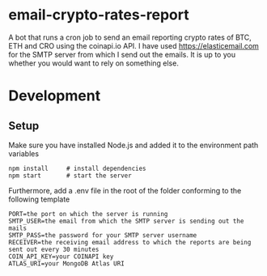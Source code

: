# email-crypto-rates-report

A bot that runs a cron job to send an email reporting crypto rates of BTC, ETH and CRO using the coinapi.io API. I have used https://elasticemail.com
for the SMTP server from which I send out the emails. It is up to you whether you would want to rely on something else.

# Development

## Setup

Make sure you have installed Node.js and added it to the environment path variables

```PS
npm install     # install dependencies
npm start       # start the server
```

Furthermore, add a .env file in the root of the folder conforming to the following template

```shell
PORT=the port on which the server is running
SMTP_USER=the email from which the SMTP server is sending out the mails
SMTP_PASS=the password for your SMTP server username
RECEIVER=the receiving email address to which the reports are being sent out every 30 minutes
COIN_API_KEY=your COINAPI key
ATLAS_URI=your MongoDB Atlas URI
```
